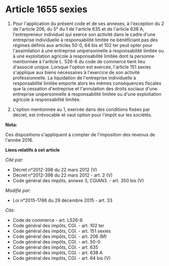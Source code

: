 # Article 1655 sexies

1. Pour l'application du présent code et de ses annexes, à l'exception du 2 de l'article 206, du 5° du 1 de l'article 635 et
de l'article 638 A, l'entrepreneur individuel qui exerce son activité dans le cadre d'une entreprise individuelle à
responsabilité limitée ne bénéficiant pas des régimes définis aux articles 50-0, 64 bis et 102 ter peut opter pour
l'assimilation à une entreprise unipersonnelle à responsabilité limitée ou à une exploitation agricole à responsabilité
limitée dont la personne mentionnée à l'article L. 526-6 du code de commerce tient lieu d'associé unique. Lorsque l'option
est exercée, l'article 151 sexies s'applique aux biens nécessaires à l'exercice de son activité professionnelle. La
liquidation de l'entreprise individuelle à responsabilité limitée emporte alors les mêmes conséquences fiscales que la
cessation d'entreprise et l'annulation des droits sociaux d'une entreprise unipersonnelle à responsabilité limitée ou d'une
exploitation agricole à responsabilité limitée. 

2. L'option mentionnée au 1, exercée dans des conditions fixées par décret, est irrévocable et vaut option pour l'impôt sur
les sociétés.

**Nota:**

Ces dispositions s'appliquent à compter de l'imposition des revenus de l'année 2016.

**Liens relatifs à cet article**

_Cité par_:

  - Décret n°2012-398 du 22 mars 2012 (V)
  - Décret n°2012-398 du 22 mars 2012 - art. 2 (V)
  - Code général des impôts, annexe 3, CGIAN3. - art. 350 bis (V)

_Modifié par_:

  - Loi n°2015-1786 du 29 décembre 2015 - art. 33

_Cite_:

  - Code de commerce - art. L526-6
  - Code général des impôts, CGI. - art. 102 ter
  - Code général des impôts, CGI. - art. 151 sexies
  - Code général des impôts, CGI. - art. 206 (M)
  - Code général des impôts, CGI. - art. 50-0
  - Code général des impôts, CGI. - art. 635
  - Code général des impôts, CGI. - art. 638 A
  - Code général des impôts, CGI. - art. 64 bis (V)
